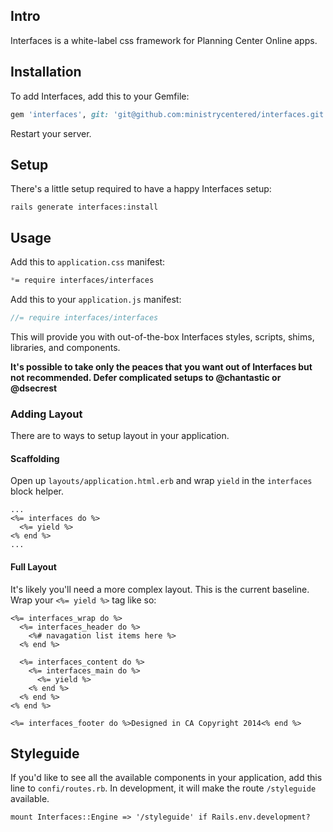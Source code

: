 ## Intro

Interfaces is a white-label css framework for Planning Center Online apps.

## Installation

To add Interfaces, add this to your Gemfile:

```ruby
gem 'interfaces', git: 'git@github.com:ministrycentered/interfaces.git'
```

Restart your server.

## Setup

There's a little setup required to have a happy Interfaces setup:

`rails generate interfaces:install`

## Usage

Add this to `application.css` manifest:

```css
*= require interfaces/interfaces
```

Add this to your `application.js` manifest:
```javascript
//= require interfaces/interfaces
```

This will provide you with out-of-the-box Interfaces styles, scripts, shims, libraries, and components.

**It's possible to take only the peaces that you want out of Interfaces but not recommended. Defer complicated setups to @chantastic or @dsecrest**

### Adding Layout

There are to ways to setup layout in your application.

#### Scaffolding

Open up `layouts/application.html.erb` and wrap `yield` in the `interfaces` block helper.

```erb
...
<%= interfaces do %>
  <%= yield %>
<% end %>
...
```

#### Full Layout

It's likely you'll need a more complex layout. This is the current baseline. Wrap your `<%= yield %>` tag like so:

```erb
<%= interfaces_wrap do %>
  <%= interfaces_header do %>
    <%# navagation list items here %>
  <% end %>

  <%= interfaces_content do %>
    <%= interfaces_main do %>
      <%= yield %>
    <% end %>
  <% end %>
<% end %>

<%= interfaces_footer do %>Designed in CA Copyright 2014<% end %>
```

## Styleguide

If you'd like to see all the available components in your application, add this line to `confi/routes.rb`. In development, it will make the route `/styleguide` available.

```
mount Interfaces::Engine => '/styleguide' if Rails.env.development?
```
